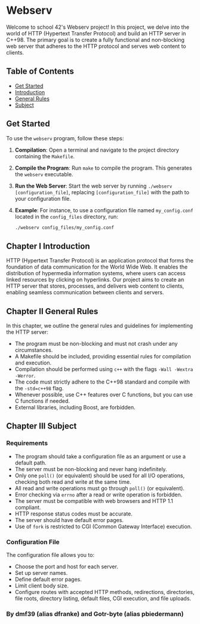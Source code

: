 # Webserv

Welcome to school 42's Webserv project! In this project, we delve into the world of HTTP (Hypertext Transfer Protocol) and build an HTTP server in C++98. The primary goal is to create a fully functional and non-blocking web server that adheres to the HTTP protocol and serves web content to clients.

## Table of Contents
- [Get Started](#get-started)
- [Introduction](#chapter-i-introduction)
- [General Rules](#chapter-ii-general-rules)
- [Subject](#chapter-iii-subject)

## Get Started

To use the `webserv` program, follow these steps:

1. **Compilation**: Open a terminal and navigate to the project directory containing the `Makefile`.

2. **Compile the Program**: Run `make` to compile the program. This generates the `webserv` executable.

3. **Run the Web Server**: Start the web server by running `./webserv [configuration_file]`, replacing `[configuration_file]` with the path to your configuration file.

4. **Example**: For instance, to use a configuration file named `my_config.conf` located in the `config_files` directory, run:
   ```sh
   ./webserv config_files/my_config.conf

## Chapter I Introduction

HTTP (Hypertext Transfer Protocol) is an application protocol that forms the foundation of data communication for the World Wide Web. It enables the distribution of hypermedia information systems, where users can access linked resources by clicking on hyperlinks. Our project aims to create an HTTP server that stores, processes, and delivers web content to clients, enabling seamless communication between clients and servers.

## Chapter II General Rules

In this chapter, we outline the general rules and guidelines for implementing the HTTP server:

- The program must be non-blocking and must not crash under any circumstances.
- A Makefile should be included, providing essential rules for compilation and execution.
- Compilation should be performed using `c++` with the flags `-Wall -Wextra -Werror`.
- The code must strictly adhere to the C++98 standard and compile with the `-std=c++98` flag.
- Whenever possible, use C++ features over C functions, but you can use C functions if needed.
- External libraries, including Boost, are forbidden.

## Chapter III Subject

### Requirements

- The program should take a configuration file as an argument or use a default path.
- The server must be non-blocking and never hang indefinitely.
- Only one `poll()` (or equivalent) should be used for all I/O operations, checking both read and write at the same time.
- All read and write operations must go through `poll()` (or equivalent).
- Error checking via `errno` after a read or write operation is forbidden.
- The server must be compatible with web browsers and HTTP 1.1 compliant.
- HTTP response status codes must be accurate.
- The server should have default error pages.
- Use of `fork` is restricted to CGI (Common Gateway Interface) execution.

### Configuration File

The configuration file allows you to:
- Choose the port and host for each server.
- Set up server names.
- Define default error pages.
- Limit client body size.
- Configure routes with accepted HTTP methods, redirections, directories, file roots, directory listing, default files, CGI execution, and file uploads.

### By dmf39 (alias dfranke) and Gotr-byte (alias pbiedermann)